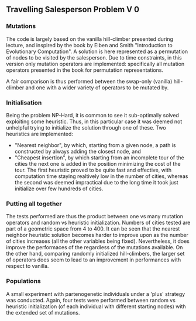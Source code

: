 ## Travelling Salesperson Problem  V 0

### Mutations

The code is largely based on the vanilla hill-climber presented during lecture, and inspired by the book by Eiben and Smith "Introduction to Evolutionary Computation".
A solution is here represented as a permutation of nodes to be visited by the salesperson. Due to time constraints, in this version only mutation operators are implemented: specifically all mutation operators presented in the book for permutation representations.

A fair comparison is thus performed between the swap-only (vanilla) hill-climber and one with a wider variety of operators to be mutated by.

### Initialisation

Being the problem NP-Hard, it is common to see it sub-optimally solved exploiting some heuristic. Thus, in this particular case it was deemed not unhelpful trying to initialize the solution through one of these.
Two heuristics are implemented:
- "Nearest neighbor", by which, starting from a given node, a path is constructed by always adding the closest node, and
- "Cheapest insertion", by which starting from an incomplete tour of the cities the next one is added in the position minimizing the cost of the tour.
The first heuristic proved to be quite fast and effective, with computation time staying realtively low in the number of cities, whereas the second was deemed impractical due to the long time it took just initialize over few hundreds of cities.

### Putting all together

The tests performed are thus the product between one vs many mutation operators and random vs heuristic initialization. Numbers of cities tested are part of a geometric space from 4 to 400.
It can be seen that the nearest neighbor heuristic solution becomes harder to improve upon as the number of cities increases (all the other variables being fixed). Nevertheless, it does improve the performaces of the regardless of the mutations available.
On the other hand, comparing randomly initialized hill-climbers, the larger set of operators does seem to lead to an improvement in performances with respect to vanilla.



### Populations

A small experiment with partenogenetic individuals under a 'plus' strategy was conducted.
Again, four tests were performed between random vs heuristic initialization (of each individual with different starting nodes) with the extended set of mutations.
